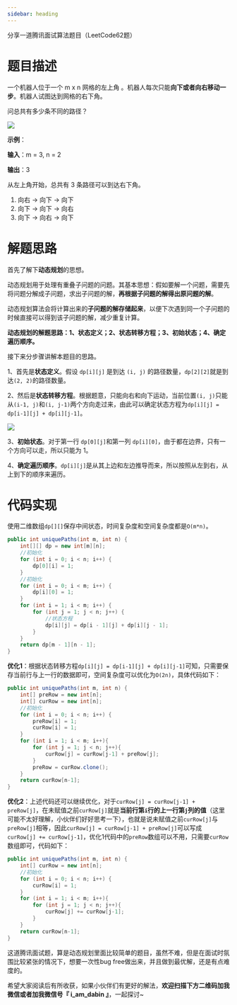 ```yaml
---
sidebar: heading
---
```


分享一道腾讯面试算法题目（LeetCode62题）

# 题目描述

一个机器人位于一个 m x n 网格的左上角 。机器人每次只能**向下或者向右移动一步**。机器人试图达到网格的右下角。

问总共有多少条不同的路径？

![](http://img.dabin-coder.cn/image/uniquePaths1.png)

**示例**：

**输入**：m = 3, n = 2

**输出**：3

从左上角开始，总共有 3 条路径可以到达右下角。

1. 向右 -> 向下 -> 向下
2. 向下 -> 向下 -> 向右
3. 向下 -> 向右 -> 向下

# 解题思路

首先了解下**动态规划**的思想。

动态规划用于处理有重叠子问题的问题。其基本思想：假如要解一个问题，需要先将问题分解成子问题，求出子问题的解，**再根据子问题的解得出原问题的解**。

动态规划算法会将计算出来的**子问题的解存储起来**，以便下次遇到同一个子问题的时候直接可以得到该子问题的解，减少重复计算。

**动态规划的解题思路：1、状态定义；2、状态转移方程；3、初始状态；4、确定遍历顺序。**

接下来分步骤讲解本题目的思路。

1、首先是**状态定义**。假设 `dp[i][j]` 是到达 `(i, j)` 的路径数量，`dp[2][2]`就是到达`(2, 2)`的路径数量。

2、然后是**状态转移方程**。根据题意，只能向右和向下运动，当前位置`(i, j)`只能从`(i-1, j)`和`(i, j-1)`两个方向走过来，由此可以确定状态方程为`dp[i][j] = dp[i-1][j] + dp[i][j-1]`。

![](http://img.dabin-coder.cn/image/uniquePaths2.png)

3、**初始状态**。对于第一行 `dp[0][j]`和第一列 `dp[i][0]`，由于都在边界，只有一个方向可以走，所以只能为 1。

4、**确定遍历顺序**。`dp[i][j]`是从其上边和左边推导而来，所以按照从左到右，从上到下的顺序来遍历。

# 代码实现

使用二维数组`dp[][]`保存中间状态，时间复杂度和空间复杂度都是`O(m*n)`。

```java
public int uniquePaths(int m, int n) {
    int[][] dp = new int[m][n];
    //初始化
    for (int i = 0; i < n; i++) {
        dp[0][i] = 1;
    }
    //初始化
    for (int i = 0; i < m; i++) {
        dp[i][0] = 1;
    }
    for (int i = 1; i < m; i++) {
        for (int j = 1; j < n; j++) {
            //状态方程
            dp[i][j] = dp[i - 1][j] + dp[i][j - 1];
        }
    }
    return dp[m - 1][n - 1];
}
```

**优化1**：根据状态转移方程`dp[i][j] = dp[i-1][j] + dp[i][j-1]`可知，只需要保存当前行与上一行的数据即可，空间复杂度可以优化为`O(2n)`，具体代码如下：

```java
public int uniquePaths(int m, int n) {
    int[] preRow = new int[n];
    int[] curRow = new int[n];
    //初始化
    for (int i = 0; i < n; i++) {
        preRow[i] = 1;
        curRow[i] = 1;
    }
    for (int i = 1; i < m; i++){
        for (int j = 1; j < n; j++){
            curRow[j] = curRow[j-1] + preRow[j];
        }
        preRow = curRow.clone();
    }
    return curRow[n-1];
}
```

**优化2**：上述代码还可以继续优化，对于`curRow[j] = curRow[j-1] + preRow[j]`，在未赋值之前`curRow[j]`就是**当前行第`i`行的上一行第`j`列的值**（这里可能不太好理解，小伙伴们好好思考一下），也就是说未赋值之前`curRow[j]`与`preRow[j]`相等，因此`curRow[j] = curRow[j-1] + preRow[j]`可以写成`curRow[j] += curRow[j-1]`，优化1代码中的`preRow`数组可以不用，只需要`curRow`数组即可，代码如下：

```java
public int uniquePaths(int m, int n) {
    int[] curRow = new int[n];
    //初始化
    for (int i = 0; i < n; i++) {
        curRow[i] = 1;
    }
    for (int i = 1; i < m; i++){
        for (int j = 1; j < n; j++){
            curRow[j] += curRow[j-1];
        }
    }
    return curRow[n-1];
}
```



这道腾讯面试题，算是动态规划里面比较简单的题目，虽然不难，但是在面试时氛围比较紧张的情况下，想要一次性bug free做出来，并且做到最优解，还是有点难度的。

希望大家阅读后有所收获，如果小伙伴们有更好的解法，**欢迎扫描下方二维码加我微信或者加我微信号『 i_am_dabin 』**，一起探讨~






